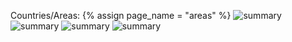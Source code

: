 Countries/Areas: {% assign page_name = "areas" %}
<img alt="summary" src="assets/page_summary/{{ page_name }}_projects_count.svg" align="top"/>
<img alt="summary" src="assets/page_summary/{{ page_name }}_repos_count.svg" align="top"/>
<img alt="summary" src="assets/page_summary/{{ page_name }}_stars_count.svg" align="top"/>
<img alt="summary" src="assets/page_summary/{{ page_name }}_forks_count.svg" align="top"/> 